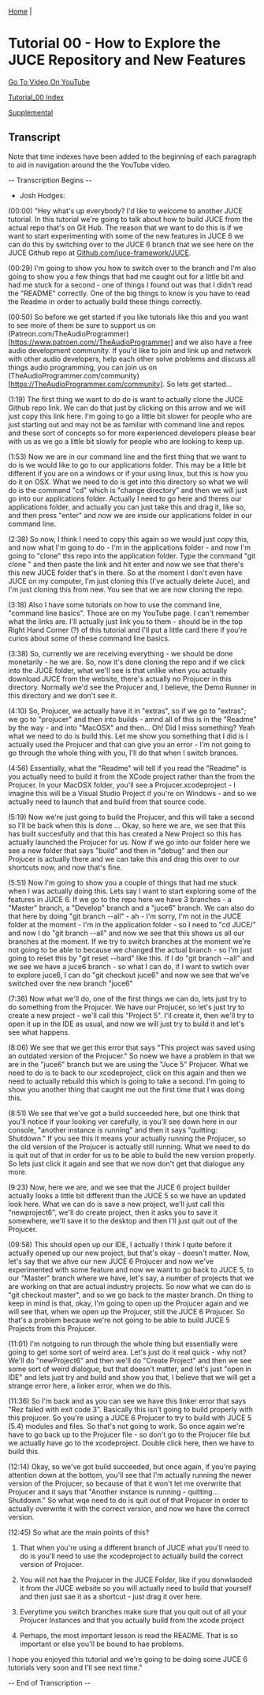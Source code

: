 [Home](../README.md) |

# Tutorial 00 - How to Explore the JUCE Repository and New Features

[Go To Video On YouTube](https://youtu.be/3GyQhLwb3J8)

[Tutorial_00 Index](./Tutorial_00.md)

[Supplemental](./Supplemental.md)

## Transcript

Note that time indexes have been added to the beginning of each paragraph to aid in navigation around the the YouTube video.

-- Transcription Begins --

- Josh Hodges:

(00:00) "Hey what's up everybody? I'd like to welcome to another JUCE tutorial.  In this tutorial we're going to talk about how to build JUCE from the actual repo that's on Git Hub. The reason that we want to do this is if we want to start experimenting with some of the new features in JUCE 6 we can do this by switching over to the JUCE 6 branch that we see here on the JUCE Github repo at [Github.com/juce-framework/JUCE](https://github.com/juce-framework/juce).  

(00:29) I'm going to show you how to switch over to the branch and I'm also going to show you a few things that had me caught out for a little bit and had me stuck for a second - one of things I found out was that I didn't read the "README" correctly.  One of the big things to know is you have to read the Readme in order to actually build these things correctly.

(00:50) So before we get started if you like tutorials like this and you want to see more of them be sure to support us on (Patreon.com/TheAudioProgrammer)[https://www.patroen.com//TheAudioProgrammer] and we also have a free audio development community.  If you'd like to join and link up and network with other audio developers, help each other solve problems and discuss all things audio programming, you can join us on (TheAudioProgrammer.com/community)[https://TheAudioProgrammer.com/community].  So lets get started...

(1:19) The first thing we want to do do is want to actually clone the JUCE Github repo link.  We can do that just by clicking on this arrow and we will just copy this link here.  I'm going to go a little bit slower for people who are just starting out and may not be as familiar with command line and repos and these sort of concepts so for more experienced developers please bear with us as we go a little bit slowly for people who are looking to keep up.

(1:53) Now we are in our  command line and the first thing that we want to do is we would like to go to our applications folder.  This may be a little bit different if you are on a windows or if your using linux, but this is how you do it on OSX.  What we need to do is get into this directory so what we will do is the command "cd" which is "change directory" and then we will just go into our applications folder.  Actually I need to go here and theres our applications folder, and actually you can just take this and drag it, like so, and then press "enter" and now we are inside our applications folder in our command line.

(2:38) So now, I think I need to copy this again so we would just copy this, and now what I'm going to do - I'm in the applications folder - and now I'm going to "clone" this repo into the application folder.  Type the command "git clone " and then paste the link and hit enter and now we see that there's this new JUCE folder that's in there.  So at the moment I don't even have JUCE on my computer, I'm just cloning this (I've actually delete Juce), and I'm just cloning this from new.  You see that we are now cloning the repo.

(3:18)  Also I have some tutorials on how to use the command line, "command line basics".  Those are on my YouTube page.  I can't remember what the links are.  I'll actually just link you to them - should be in the top Right Hand Corner (?) of this tutorial and I'll put a little card there if you're curios about some of these command line basics.

(3:38)  So, currently we are receiving everything - we should be done monetarily - he we are. So, now it's done cloning the repo and if we click into the JUCE folder, what we'll see is that unlike when you actually download JUCE from the website, there's actually no Projucer in this directory.  Normally we'd see the Projucer and, I believe, the Demo Runner in this directory and we don't see it.

(4:10) So, Projucer, we actually have it in "extras", so if we go to "extras"; we go to "projucer" and then into builds - amnd all of this is in the "Readme" by the way - and into "MacOSX" and then... Oh!  Did I miss something?  Yeah what we need to do is build this.  Let me show you something that I did is I actually used the Projucer and that can give you an error - I'm not going to go through the whole thing with you, I'll do that when I switch brances.  

(4:56)  Essentially, what the "Readme" will tell if you read the "Readme" is you actually need to build it from the XCode project rather than the from the Projucer.  In your MacOSX folder, you'll see a Projucer.xcodeproject - I imagine this will be a Visual Studio Project if you're on Windows - and so we actually need to launch that and build from that source code.

(5:19)  Now we're just going to build the Projucer, and this will take a second so I'll be back when this is done ... Okay, so here we are, we see that this has built succesfully and that this has created a New Project so this has actually launched the Projucer for us.  Now if we go into our folder here we see a new folder that says "build" and then in "debug" and then our Projucer is actually there and we can take this and drag this over to our shortcuts now, and now that's fine.

(5:51) Now I'm going to show you a couple of things that had me stuck when I was actually doing this.  Lets say I want to start exploring some of the features in JUCE 6.  If we go to the repo here we have 3 branches - a "Master" branch, a "Develop" branch and a "juce6" branch.  We can also do that here by doing "git branch --all" - ah - I'm sorry, I'm not in the JUCE folder at the moment - I'm in the application folder -  so I need to "cd JUCE/" and now I do "git branch --all" and now we see that this shows us all our branches at the moment.  If we try to switch branches at the moment we're not going to be able to because we changed the actual branch - so I'm just going to reset this by "git reset --hard" like this.  If I do "git branch --all" and we see we have a juce6 branch - so what I can do, if I want to swtich over to explore juce6, I can do "git checkout juce6" and now we see that we've switched over the new branch "juce6"

(7:36) Now what we'll do, one of the first things we can do, lets just try to do something from the Projucer.  We have our Projucer, so let's just try to create a new project - we'll call this "Project 5".  I'll create it, then we'll try to open it up in the IDE as usual, and now we will just try to build it and let's see what happens.

(8:06)  We see that we get this error that says "This project was saved using an outdated version of the Projucer."  So noew we have a problem in that we are in the "juce6" branch but we are using the "Juce 5" Projucer.  What we need to do is to back to our xcodeproject, click on this again and then we need to actually rebuild this which is going to take a second.  I'm  going to show you another thing that caught me out the first time that I was doing this.

(8:51)  We see that we've got a build succeeded here, but one think that you'll notice if your looking ver carefully, is you'll see down here in our console, "another instance is running" and then it says "quitting: Shutdown."  If you see this it means your actually running the Projucer, so the old version of the Projucer is actually still running.  What we need to do is quit out of that in order for us to be able to build the new version properly.  So lets just click it again and see that we now don't get that dialogue any more.

(9:23)  Now, here we are, and we see that the JUCE 6 project builder actually looks a little bit different than the JUCE 5 so we have an updated look here.  What we can do is save a new project, we'll just call this "newproject6",  we'll do create project, then it asks you to save it somewhere, we'll save it to the desktop and then I'll just quit out of the Projucer.

(09:58)  This should open up our IDE, I actually I think I quite before it actually opened up our new project, but that's okay - doesn't matter.  Now, let's say that we ahve our new JUCE 6 Projucer and now we've experimented with some feature and now we want to go back to JUCE 5, to our "Master" branch where we have, let's say, a number of projects that we are working on that are actual industry projects.  So now what we can do is "git checkout master", and so we go back to the master branch.  On thing to keep in mind is that, okay, I'm going to open up the Projucer again and we will see that, when we open up the Projucer, still the JUCE 6 Projucer.  So that's a problem because we're not going to be able to build JUCE 5 Projects from this Projucer.

(11:01) I'm notgoing to run through the whole thing but essentially were going to get some sort of weird area.  Let's just do it real quick - why not?  We'll do "newProject6" and then we'll do "Create Project" and then we see some sort of weird dialogue, but that doesn't matter, and let's just "open in IDE" and lets just try and build and show you that, I believe that we will get a strange error here, a linker error, when we do this.

(11:36) So I'm back and as you can see we have this linker error that says "Rez failed with exit code 3".  Basically this isn't going to build properly with this projucer.  So you're using a JUCE 6 Projucer to try to build with JUCE 5 (5.4) modules and files.  So that's not going to work.  So once again we're have to go back up to the Projucer file - so don't go to the Projucer file but we actually have go to the xcodeproject.  Double click here, then we have to build this.  

(12:14)  Okay, so we've got build succeeded, but once again, if you're paying attention down at the bottom, you'll see that I'm actually running the newer version of the Projucer, so because of that it won't let me overwrite that Projucer and it says that "Another instance is running - quitting... Shutdown."  So what wqe need to do is quit out of that Projucer in order to actually overwrite it with the correct version, and now we have the correct version.

(12:45)  So what are the main points of this?

1.  That when you're using a different branch of JUCE what you'll need to do is you'll need to use the xcodeproject to actually build the correct version of Projucer.

1.  You will not hae the Projucer in the JUCE Folder, like if you donwlaoded it from the JUCE website so you will actually need to build that yourself and then just sae it as a shortcut - just drag it over here.

1.  Everytime you switch branches make sure that you quit out of all your Projucer Instances and that you actually build from the xcode project

1.  Perhaps, the most important lesson is read the README.  That is so important or else you'll be bound to hae problems.

I hope you enjoyed this tutorial and we're going to be doing some JUCE 6 tutorials very soon and I'll see next time."

-- End of Transcription --